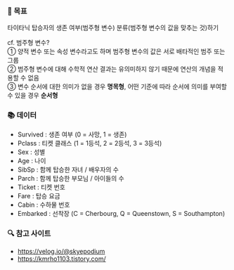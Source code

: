 ### 🎯 목표   
타이타닉 탑승자의 생존 여부(범주형 변수) 분류(범주형 변수의 값을 맞추는 것)하기   
     
cf. 범주형 변수?   
① 양적 변수 또는 속성 변수라고도 하며 범주형 변수의 값은 서로 배타적인 범주 또는 그룹      
② 범주형 변수에 대해 수학적 연산 결과는 유의미하지 않기 때문에 연산의 개념을 적용할 수 없음   
③ 변수 순서에 대한 의미가 없을 경우 **명목형**, 어떤 기준에 따라 순서에 의미를 부여할 수 있을 경우 **순서형**      
      

### 📚 데이터    
- Survived  : 생존 여부 (0 = 사망, 1 = 생존)      
- Pclass    : 티켓 클래스 (1 = 1등석, 2 = 2등석, 3 = 3등석)      
- Sex       : 성별     
- Age       : 나이   
- SibSp     : 함께 탑승한 자녀 / 배우자의 수      
- Parch     : 함께 탑승한 부모님 / 아이들의 수      
- Ticket    : 티켓 번호      
- Fare      : 탑승 요금       
- Cabin     : 수하물 번호     
- Embarked  : 선착장 (C = Cherbourg, Q = Queenstown, S = Southampton)     
   

### 🔍 참고 사이트    
- https://velog.io/@skyepodium       
- https://kmrho1103.tistory.com/